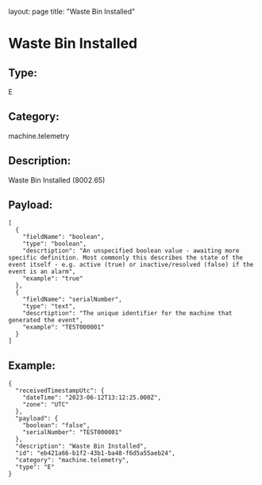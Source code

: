 layout: page
title: "Waste Bin Installed"

# Waste Bin Installed

## Type:

E

## Category:

machine.telemetry

## Description: 

Waste Bin Installed (8002.65)

## Payload:

```
[
  {
    "fieldName": "boolean",
    "type": "boolean",
    "descrtiption": "An unspecified boolean value - awaiting more specific definition. Most commonly this describes the state of the event itself - e.g. active (true) or inactive/resolved (false) if the event is an alarm",
    "example": "true"
  },
  {
    "fieldName": "serialNumber",
    "type": "text",
    "descrtiption": "The unique identifier for the machine that generated the event",
    "example": "TEST000001"
  }
]
```

## Example:

```
{
  "receivedTimestampUtc": {
    "dateTime": "2023-06-12T13:12:25.000Z",
    "zone": "UTC"
  },
  "payload": {
    "boolean": "false",
    "serialNumber": "TEST000001"
  },
  "description": "Waste Bin Installed",
  "id": "eb421a66-b1f2-43b1-ba48-f6d5a55aeb24",
  "category": "machine.telemetry",
  "type": "E"
}
```
